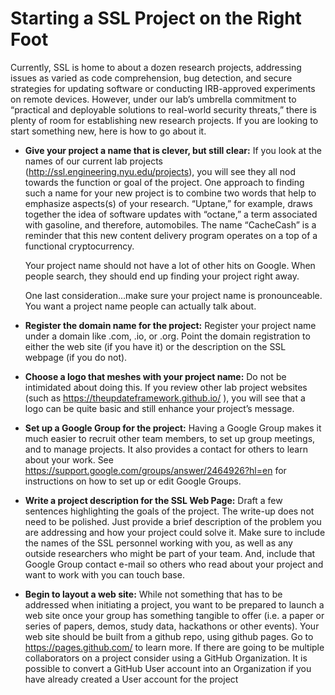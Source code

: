 # Starting a SSL Project on the Right Foot

Currently, SSL is home to about a dozen research projects, addressing issues as varied as code comprehension, bug detection, and secure strategies for updating software or conducting IRB-approved experiments on remote devices. However, under our lab’s umbrella commitment to “practical and deployable solutions to real-world security threats,” there is plenty of room for establishing new research projects. If you are looking to start something new, here is how to go about it.

* __Give your project a name that is clever, but still clear:__ If you look at the names of our current lab projects (http://ssl.engineering.nyu.edu/projects), you will see they all nod towards the function or goal of the project. One approach to finding such a name for your new project is to combine two words that help to emphasize aspects(s) of your research. “Uptane,” for example, draws together the idea of software updates with “octane,” a term associated with gasoline, and therefore, automobiles. The name “CacheCash” is a reminder that this new content delivery program operates on a top of a functional cryptocurrency.

  Your project name should not have a lot of other hits on Google.  When people search, they should end up finding your project right away.

  One last consideration...make sure your project name is pronounceable. You want a project name people can actually talk about.

* __Register the domain name for the project:__ Register your project name under a domain like .com, .io, or .org.  Point the domain registration to either the web site (if you have it) or the description on the SSL webpage (if you do not).

* __Choose a logo that meshes with your project name:__ Do not be intimidated about doing this. If you review other lab project websites (such as https://theupdateframework.github.io/ ), you will see that a logo can be quite basic and still enhance your project’s message.

* __Set up a Google Group for the project:__ Having a Google Group makes it much easier to recruit other team members, to set up group meetings, and to manage projects. It also provides a contact for others to learn about your work. See https://support.google.com/groups/answer/2464926?hl=en for instructions on how to set up or edit Google Groups.

* __Write a project description for the SSL Web Page:__  Draft a few sentences highlighting the goals of the project. The write-up does not need to be polished. Just provide a brief description of the problem you are addressing and how your project could solve it. Make sure to include the names of the SSL personnel working with you, as well as any outside researchers who might be part of your team. And, include that Google Group contact e-mail so others who read about your project and want to work with you can touch base.

* __Begin to layout a web site:__ While not something that has to be addressed when initiating a project, you want to be prepared to launch a web site once your group has something tangible to offer (i.e. a paper or series of papers, demos, study data, hackathons or other events).  Your web site should be built from a github repo, using github pages. Go to https://pages.github.com/ to learn more.  If there are going to be multiple collaborators on a project consider using a GitHub Organization.  It is possible to convert a GitHub User account into an Organization if you have already created a User account for the project
